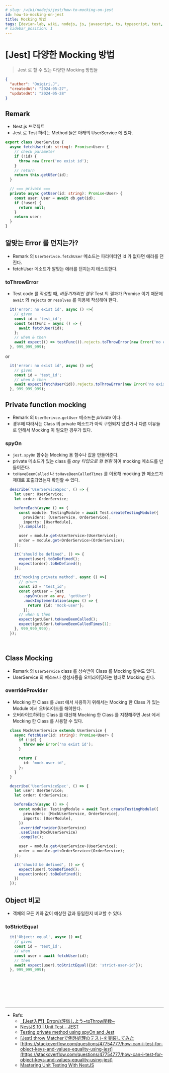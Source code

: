 ```yaml
---
# slug: /wiki/nodejs/jest/how-to-mocking-on-jest
id: how-to-mocking-on-jest
title: Mocking 방법
tags: [devian-lab, wiki, nodejs, js, javascript, ts, typescript, test, jest, mocking, mock]
# sidebar_position: 1
---
```


<!--title -->
# [Jest] 다양한 Mocking 방법
<!--//title -->

> Jest 로 할 수 있는 다양한 Mocking 방법들
```json
{
  "author": "Onigiri.J",
  "createdAt": "2024-05-27",
  "updatedAt": "2024-05-28"
}
```

## Remark
- Nest.js 프로젝트
- Jest 로 Test 하려는 Method 들은 아래의 UserService 에 있다.

```typescript
export class UserService {
  async fetchUser(id: string): Promise<User> {
    // check parameter
    if (!id) {
      throw new Error('no exist id');
    }
    // return
    return this.getUSer(id);
  }

  // === private ===
  private async getUser(id: string): Promise<User> {
    const user: User = await db.get(id);
    if (!user) {
      return null;
    }
    return user;
  }
}
```


## 알맞는 Error 를 던지는가?
- Remark 의 `UserSerivce.fetchUser` 메소드는 파라미터인 id 가 없다면 에러를 던진다.
- fetchUser 메소드가 알맞는 에러를 던지는지 테스트한다.

### toThrowError
- Test code 를 작성할 때, _비동기처리인 경우_ Test 의 결과가 Promise 이기 때문에 `await` 와 `rejects` or `resolves` 를 이용해 작성해야 한다.

```typescript
  it('error: no exist id', async () =>{
    // given
    const id = 'test_id';
    const testFunc = async () => {
      await fetchUser(id);
    };
    // when & then
    await expect(() => testFunc()).rejects.toThrowError(new Error('no exist id'));
  }, 999_999_999);
```
or 
```typescript
  it('error: no exist id', async () =>{
    // given
    const id = 'test_id';
    // when & then
    await expect(fetchUser(id)).rejects.toThrowError(new Error('no exist id'));
  }, 999_999_999);
```


## Private function mocking
- Remark 의 `UserSerivce.getUser` 메소드는 _private_ 이다.
- 경우에 따라서는 Class 의 private 메소드가 아직 구현되지 않았거나 다른 이유들로 인해서 Mocking 이 필요한 경우가 있다.

### spyOn
- `jest.spyOn` 함수는 Mocking 용 함수나 값을 만들어준다.
- private 메소드가 있는 class 를 _any 타입으로 형 변환_ 하여 mocking 메소드를 만들어준다.
-  `toHaveBeenCalled` 나 `toHaveBeenCalledTimes` 를 이용해 mocking 한 메소드가 제대로 호출되었는지 확인할 수 있다. 

```typescript
  describe('UserServiceSpec', () => {
    let user: UserService;
    let order: OrderService;

    beforeEach(async () => {
      const module: TestingModule = await Test.createTestingModule({
        providers: [UserService, OrderService],
        imports: [UserModule],
      }).compile();

      user = module.get<UserService>(UserService);
      order = module.get<OrderService>(OrderService);
    });

    it('should be defined', () => {
      expect(user).toBeDefined();
      expect(order).toBeDefined();
    });

    it('mocking private method', async () =>{
      // given
      const id = 'test_id';
      const getUser = jest
        .spyOn(user as any, 'getUser')
        .mockImplementation(async () => {
          return {id: 'mock-user'};
        });
      // when & then
      expect(getUSer).toHaveBeenCalled();
      expect(getUSer).toHaveBeenCalledTimes(1);
    }, 999_999_999);
  });

  
```

## Class Mocking
- Remark 의 `UserService` class 를 상속받아 Class 를 Mocking 할수도 있다.
- UserService 의 메소드나 생성자등을 오버라이딩하는 형태로 Mocking 한다.


### overrideProvider
- Mocking 한 Class 를 Jest 에서 사용하기 위해서는 Mocking 한 Class 가 있는 Module 에서 오버라이드를 해야한다.
- 오버라이드하려는 Class 를 대신해 Mocking 한 Class 를 지정해주면 Jest 에서 Mocking 한 Class 를 사용할 수 있다.

```typescript
  class MockUserService extends UserService {
    async fetchUser(id: string): Promise<User> {
      if (!id) {
        throw new Error('no exist id');
      }

      return {
        id: 'mock-user-id',
      };
    }
  }

  describe('UserServiceSpec', () => {
    let user: UserService;
    let order: OrderService;

    beforeEach(async () => {
      const module: TestingModule = await Test.createTestingModule({
        providers: [MockUserService, OrderService],
        imports: [UserModule],
      })
      .overrideProvider(UserService)
      .useClass(MockUserService)
      .compile();

      user = module.get<UserService>(UserService);
      order = module.get<OrderService>(OrderService);
    });

    it('should be defined', () => {
      expect(user).toBeDefined();
      expect(order).toBeDefined();
    })
  });
```

## Object 비교
- 객체의 모든 키와 값이 예상한 값과 동일한지 비교할 수 있다.

### toStrictEqual
```typescript
  it('Object: equal', async () =>{
    // given
    const id = 'test_id';
    // when
    const user = await fetchUser(id);
    // then
    await expect(user).toStrictEqual({id: 'strict-user-id'});
  }, 999_999_999);
```


<br /><br /><br /><br /><br />

--- 
- Refs:
  + [【Jest入門】Errorの評価しよう~toThrow関数~](https://qiita.com/YSasago/items/b5aae0c35a629f834752)
  + [NestJS 10 | Unit Test - JEST](https://velog.io/@hkja0111/NestJS-10-Unit-Test-JEST)
  + [Testing private method using spyOn and Jest](https://stackoverflow.com/questions/62171602/testing-private-method-using-spyon-and-jest)
  + [[Jest] throw Matcherで例外処理のテストを実装してみた](https://dev.classmethod.jp/articles/testing-exception-handling-with-jest/)
  + [https://stackoverflow.com/questions/47754777/how-can-i-test-for-object-keys-and-values-equality-using-jest](https://stackoverflow.com/questions/47754777/how-can-i-test-for-object-keys-and-values-equality-using-jest)
  + [Mastering Unit Testing With NestJS](https://dev.to/ehsaantech/mastering-unit-testing-with-nestjs-37g9)

